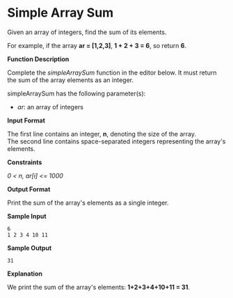 # Simple Array Sum

<p>Given an array of integers, find the sum of its elements.</p>
<p>For example, if the array <strong>ar = [1,2,3]</strong>, <strong>1 + 2 + 3 = 6</strong>, so return <strong>6</strong>.</p>
<p><strong>Function Description</strong></p>
<p>Complete the <em>simpleArraySum</em> function in the editor below.  It must return the sum of the array elements as an integer.  </p>
<p>simpleArraySum has the following parameter(s):  </p>
<ul>
  <li><em>ar</em>: an array of integers  </li>
</ul>
<p><strong>Input Format</strong></p>
<p>The first line contains an integer, <strong>n</strong>, denoting the size of the array. <br>
The second line contains  space-separated integers representing the array's elements.  </p>
<p><strong>Constraints</strong></p>
<p><em>0 &lt n, ar[i] &lt= 1000</em></p>
<p><strong>Output Format</strong></p>
<p>Print the sum of the array's elements as a single integer.  </p>
<p><strong>Sample Input</strong></p>
<pre><code>6
1 2 3 4 10 11
</code></pre>
<p><strong>Sample Output</strong></p>
<pre><code>31
</code></pre>
<p><strong>Explanation</strong></p>
<p>We print the sum of the array's elements: <strong>1+2+3+4+10+11 = 31</strong>.</p>
